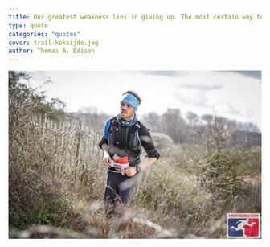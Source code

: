 ```yaml
---
title: Our greatest weakness lies in giving up. The most certain way to succeed is always to try just one more time
type: quote
categories: "quotes"
cover: trail-koksijde.jpg
author: Thomas A. Edison
---
```


![Our greatest weakness lies in giving up. The most certain way to succeed is always to try just one more time](./trail-koksijde.jpg)
